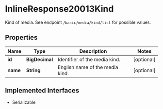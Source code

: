 

# InlineResponse20013Kind

Kind of media. See endpoint `/basic/media/kind/list` for possible values.

## Properties

Name | Type | Description | Notes
------------ | ------------- | ------------- | -------------
**id** | **BigDecimal** | Identifier of the media kind. |  [optional]
**name** | **String** | English name of the media kind. |  [optional]


## Implemented Interfaces

* Serializable


